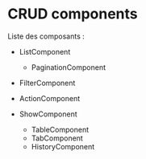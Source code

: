 # CRUD components


Liste des composants :

- ListComponent
    - PaginationComponent
- FilterComponent
- ActionComponent

- ShowComponent
    - TableComponent
    - TabComponent
    - HistoryComponent

